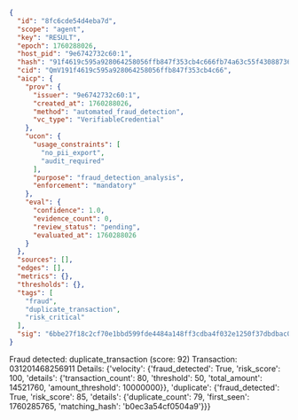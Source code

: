 ```json
{
  "id": "8fc6cde54d4eba7d",
  "scope": "agent",
  "key": "RESULT",
  "epoch": 1760288026,
  "host_pid": "9e6742732c60:1",
  "hash": "91f4619c595a928064258056ffb847f353cb4c666fb74a63c55f430887361f7a",
  "cid": "QmV191f4619c595a928064258056ffb847f353cb4c66",
  "aicp": {
    "prov": {
      "issuer": "9e6742732c60:1",
      "created_at": 1760288026,
      "method": "automated_fraud_detection",
      "vc_type": "VerifiableCredential"
    },
    "ucon": {
      "usage_constraints": [
        "no_pii_export",
        "audit_required"
      ],
      "purpose": "fraud_detection_analysis",
      "enforcement": "mandatory"
    },
    "eval": {
      "confidence": 1.0,
      "evidence_count": 0,
      "review_status": "pending",
      "evaluated_at": 1760288026
    }
  },
  "sources": [],
  "edges": [],
  "metrics": {},
  "thresholds": {},
  "tags": [
    "fraud",
    "duplicate_transaction",
    "risk_critical"
  ],
  "sig": "6bbe27f18c2cf70e1bbd599fde4484a148ff3cdba4f032e1250f37dbdbac068f"
}
```

Fraud detected: duplicate_transaction (score: 92)
Transaction: 031201468256911
Details: {'velocity': {'fraud_detected': True, 'risk_score': 100, 'details': {'transaction_count': 80, 'threshold': 50, 'total_amount': 14521760, 'amount_threshold': 10000000}}, 'duplicate': {'fraud_detected': True, 'risk_score': 85, 'details': {'duplicate_count': 79, 'first_seen': 1760285765, 'matching_hash': 'b0ec3a54cf0504a9'}}}